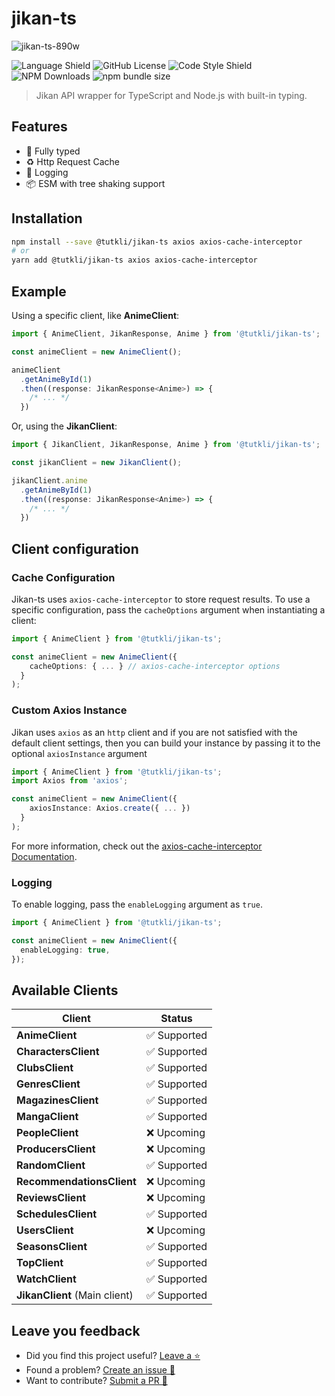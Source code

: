 # jikan-ts

![jikan-ts-890w](https://user-images.githubusercontent.com/49206247/207465731-9908e843-7c8d-4e05-838b-41bcd8c677f8.png)

<p align="center">

  ![Language Shield](https://img.shields.io/badge/language-typescript-blue?style=for-the-badge)
  ![GitHub License](https://img.shields.io/github/license/tutkli/jikan-ts?style=for-the-badge&color=blueviolet)
  ![Code Style Shield](https://img.shields.io/badge/code%20style-Biome-60A5FA?style=for-the-badge&logo=biome)
  ![NPM Downloads](https://img.shields.io/npm/dt/%40tutkli%2Fjikan-ts?style=for-the-badge&color=red&logo=npm&link=https%3A%2F%2Fwww.npmjs.com%2Fpackage%2F%40tutkli%2Fjikan-ts)
  ![npm bundle size](https://img.shields.io/bundlephobia/minzip/%40tutkli%2Fjikan-ts?style=for-the-badge&color=darkgreen&link=https%3A%2F%2Fwww.npmjs.com%2Fpackage%2F%40tutkli%2Fjikan-ts)

</p>

> Jikan API wrapper for TypeScript and Node.js with built-in typing.

## Features

- 💅 Fully typed
- ♻ Http Request Cache
- 📄 Logging
- 📦 ESM with tree shaking support

## Installation

```bash
npm install --save @tutkli/jikan-ts axios axios-cache-interceptor
# or
yarn add @tutkli/jikan-ts axios axios-cache-interceptor
```

## Example

Using a specific client, like **AnimeClient**:

```ts
import { AnimeClient, JikanResponse, Anime } from '@tutkli/jikan-ts';

const animeClient = new AnimeClient();

animeClient
  .getAnimeById(1)
  .then((response: JikanResponse<Anime>) => {
    /* ... */
  })
```

Or, using the **JikanClient**:

```ts
import { JikanClient, JikanResponse, Anime } from '@tutkli/jikan-ts';

const jikanClient = new JikanClient();

jikanClient.anime
  .getAnimeById(1)
  .then((response: JikanResponse<Anime>) => {
    /* ... */
  })
```

## Client configuration

### Cache Configuration

Jikan-ts uses `axios-cache-interceptor` to store request results.
To use a specific configuration, pass the `cacheOptions` argument when instantiating a client:

```ts
import { AnimeClient } from '@tutkli/jikan-ts';

const animeClient = new AnimeClient({
    cacheOptions: { ... } // axios-cache-interceptor options
  }
);
```

### Custom Axios Instance

Jikan uses `axios` as an `http` client and if you are not satisfied with the default client settings, then you can build your instance by passing it to the optional `axiosInstance` argument

```ts
import { AnimeClient } from '@tutkli/jikan-ts';
import Axios from 'axios';

const animeClient = new AnimeClient({
    axiosInstance: Axios.create({ ... })
  }
);
```

For more information, check out the [axios-cache-interceptor Documentation](https://axios-cache-interceptor.js.org/).

### Logging

To enable logging, pass the `enableLogging` argument as `true`.

```ts
import { AnimeClient } from '@tutkli/jikan-ts';

const animeClient = new AnimeClient({
  enableLogging: true,
});
```

## Available Clients

| Client                        | Status      |
|-------------------------------|-------------|
| **AnimeClient**               | ✅ Supported |
| **CharactersClient**          | ✅ Supported |
| **ClubsClient**               | ✅ Supported |
| **GenresClient**              | ✅ Supported |
| **MagazinesClient**           | ✅ Supported |
| **MangaClient**               | ✅ Supported |
| **PeopleClient**              | ❌ Upcoming  |
| **ProducersClient**           | ❌ Upcoming  |
| **RandomClient**              | ✅ Supported |
| **RecommendationsClient**     | ❌ Upcoming  |
| **ReviewsClient**             | ❌ Upcoming  |
| **SchedulesClient**           | ✅ Supported |
| **UsersClient**               | ❌ Upcoming  |
| **SeasonsClient**             | ✅ Supported |
| **TopClient**                 | ✅ Supported |
| **WatchClient**               | ✅ Supported |
| **JikanClient** (Main client) | ✅ Supported |

## Leave you feedback

- Did you find this project useful? [Leave a ⭐](https://github.com/tutkli/jikan-ts)
- Found a problem? [Create an issue 🔎](https://github.com/tutkli/jikan-ts/issues)
- Want to contribute? [Submit a PR 📑](https://github.com/tutkli/jikan-ts/pulls)
